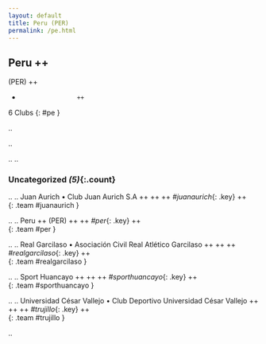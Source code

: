 ```yaml
---
layout: default
title: Peru (PER)
permalink: /pe.html
---
```



## Peru   ++
(PER)  ++
-                     ++
6 Clubs
{: #pe }


.. 




.. 




.. 
.. 


### Uncategorized _(5)_{:.count}


..
..
Juan Aurich • Club Juan Aurich S.A  ++
 ++
 ++
_#juanaurich_{: .key} ++
<br>
{: .team #juanaurich }

..
..
Peru  ++
 (PER) ++
 ++
_#per_{: .key} ++
<br>
{: .team #per }

..
..
Real Garcilaso • Asociación Civil Real Atlético Garcilaso  ++
 ++
 ++
_#realgarcilaso_{: .key} ++
<br>
{: .team #realgarcilaso }

..
..
Sport Huancayo  ++
 ++
 ++
_#sporthuancayo_{: .key} ++
<br>
{: .team #sporthuancayo }

..
..
Universidad César Vallejo • Club Deportivo Universidad César Vallejo  ++
 ++
 ++
_#trujillo_{: .key} ++
<br>
{: .team #trujillo }




.. 
 
